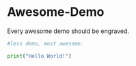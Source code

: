 # Awesome-Demo
Every awesome demo should be engraved.

```python
#less demo, most awesome.

print("Hello World!")
```
